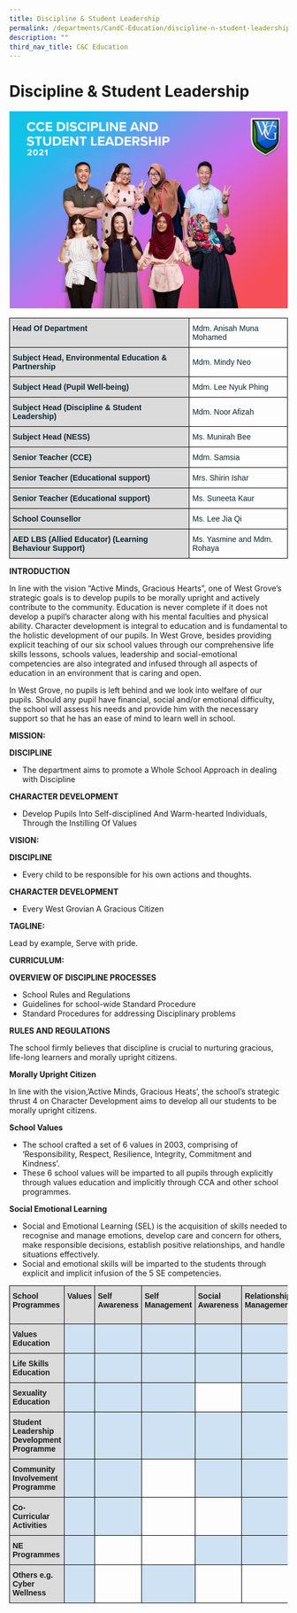 ```yaml
---
title: Discipline & Student Leadership
permalink: /departments/CandC-Education/discipline-n-student-leadership
description: ""
third_nav_title: C&C Education
---
```

# Discipline & Student Leadership

![](/images/CCE%20DISCIPLINE%20AND%20STUDENT%20LEADERSHIP.jpg)

<style type="text/css">
.tg  {border-collapse:collapse;border-spacing:0;}
.tg td{border-color:black;border-style:solid;border-width:1px;font-family:Arial, sans-serif;font-size:14px;
  overflow:hidden;padding:10px 5px;word-break:normal;}
.tg th{border-color:black;border-style:solid;border-width:1px;font-family:Arial, sans-serif;font-size:14px;
  font-weight:normal;overflow:hidden;padding:10px 5px;word-break:normal;}
.tg .tg-s5dh{color:#0C2733;text-align:left;vertical-align:middle}
.tg .tg-ytt9{background-color:#DBDBDB;color:#0C2733;font-weight:bold;text-align:left;vertical-align:top}
</style>
<table class="tg">
<thead>
  <tr>
    <th class="tg-ytt9">Head Of Department</th>
    <th class="tg-s5dh">Mdm. Anisah Muna Mohamed<br></th>
  </tr>
</thead>
<tbody>
  <tr>
    <td class="tg-ytt9">Subject Head, Environmental Education &amp; Partnership<br></td>
    <td class="tg-s5dh">Mdm. Mindy Neo<br></td>
  </tr>
  <tr>
    <td class="tg-ytt9">Subject Head (Pupil Well-being)<br></td>
    <td class="tg-s5dh">Mdm. Lee Nyuk Phing<br></td>
  </tr>
  <tr>
    <td class="tg-ytt9">Subject Head (Discipline &amp; Student Leadership)</td>
    <td class="tg-s5dh">Mdm. Noor Afizah</td>
  </tr>
  <tr>
    <td class="tg-ytt9">Subject Head (NESS)</td>
    <td class="tg-s5dh">Ms. Munirah Bee<br></td>
  </tr>
  <tr>
    <td class="tg-ytt9">Senior Teacher (CCE)</td>
    <td class="tg-s5dh">Mdm. Samsia<br></td>
  </tr>
  <tr>
    <td class="tg-ytt9">Senior Teacher (Educational support)<br></td>
    <td class="tg-s5dh">Mrs. Shirin Ishar<br></td>
  </tr>
  <tr>
    <td class="tg-ytt9">Senior Teacher (Educational support)<br></td>
    <td class="tg-s5dh">Ms. Suneeta Kaur<br></td>
  </tr>
  <tr>
    <td class="tg-ytt9">School Counsellor<br></td>
    <td class="tg-s5dh">Ms. Lee Jia Qi<br></td>
  </tr>
  <tr>
    <td class="tg-ytt9">AED LBS (Allied Educator) (Learning Behaviour Support)<br></td>
    <td class="tg-s5dh">Ms. Yasmine and Mdm. Rohaya</td>
  </tr>
</tbody>
</table>

**INTRODUCTION**

In line with the vision “Active Minds, Gracious Hearts”, one of West Grove’s strategic goals is to develop pupils to be morally upright and actively contribute to the community. Education is never complete if it does not develop a pupil’s character along with his mental faculties and physical ability. Character development is integral to education and is fundamental to the holistic development of our pupils. In West Grove, besides providing explicit teaching of our six school values through our comprehensive life skills lessons, schools values, leadership and social-emotional competencies are also integrated and infused through all aspects of education in an environment that is caring and open.

In West Grove, no pupils is left behind and we look into welfare of our pupils. Should any pupil have financial, social and/or emotional difficulty, the school will assess his needs and provide him with the necessary support so that he has an ease of mind to learn well in school.

**MISSION:**

**DISCIPLINE**

* The department aims to promote a Whole School Approach in dealing with Discipline

**CHARACTER DEVELOPMENT**

* Develop Pupils Into Self-disciplined And Warm-hearted Individuals, Through the Instilling Of Values


**VISION:**

**DISCIPLINE**

* Every child to be responsible for his own actions and thoughts.

**CHARACTER DEVELOPMENT**

* Every West Grovian A Gracious Citizen


**TAGLINE:**

Lead by example, Serve with pride.

**CURRICULUM:**

**OVERVIEW OF DISCIPLINE PROCESSES**

* School Rules and Regulations
* Guidelines for school-wide Standard Procedure
* Standard Procedures for addressing Disciplinary problems

**RULES AND REGULATIONS**

The school firmly believes that discipline is crucial to nurturing gracious, life-long learners and morally upright citizens.

**Morally Upright Citizen**

In line with the vision,’Active Minds, Gracious Heats’, the school’s strategic thrust 4 on Character Development aims to develop all our students to be morally upright citizens.

**School Values**

* The school crafted a set of 6 values in 2003, comprising of ‘Responsibility, Respect, Resilience, Integrity, Commitment and Kindness’.
* These 6 school values will be imparted to all pupils through explicitly through values education and implicitly through CCA and other school programmes.

**Social Emotional Learning**

* Social and Emotional Learning (SEL) is the acquisition of skills needed to recognise and manage emotions, develop care and concern for others, make responsible decisions, establish positive relationships, and handle situations effectively.
* Social and emotional skills will be imparted to the students through explicit and implicit infusion of the 5 SE competencies.

<style type="text/css">
.tg  {border-collapse:collapse;border-spacing:0;}
.tg td{border-color:black;border-style:solid;border-width:1px;font-family:Arial, sans-serif;font-size:14px;
  overflow:hidden;padding:10px 5px;word-break:normal;}
.tg th{border-color:black;border-style:solid;border-width:1px;font-family:Arial, sans-serif;font-size:14px;
  font-weight:normal;overflow:hidden;padding:10px 5px;word-break:normal;}
.tg .tg-5jfb{background-color:#CFE2F3;text-align:left;vertical-align:top}
.tg .tg-5y7r{background-color:#DBDBDB;font-weight:bold;text-align:left;vertical-align:top}
.tg .tg-0lax{text-align:left;vertical-align:top}
</style>
<table class="tg">
<thead>
  <tr>
    <th class="tg-5y7r">School Programmes</th>
    <th class="tg-5y7r">Values<br></th>
    <th class="tg-5y7r">Self Awareness<br></th>
    <th class="tg-5y7r">Self Management<br></th>
    <th class="tg-5y7r">Social Awareness<br></th>
    <th class="tg-5y7r">Relationship Management</th>
    <th class="tg-5y7r">Responsible Decision Making<br></th>
  </tr>
</thead>
<tbody>
  <tr>
    <td class="tg-5y7r">Values Education<br></td>
    <td class="tg-5jfb"></td>
    <td class="tg-5jfb"></td>
    <td class="tg-5jfb"></td>
    <td class="tg-5jfb"></td>
    <td class="tg-5jfb"></td>
    <td class="tg-5jfb"></td>
  </tr>
  <tr>
    <td class="tg-5y7r">Life Skills Education<br></td>
    <td class="tg-5jfb"></td>
    <td class="tg-5jfb"></td>
    <td class="tg-5jfb"></td>
    <td class="tg-5jfb"></td>
    <td class="tg-5jfb"></td>
    <td class="tg-5jfb"></td>
  </tr>
  <tr>
    <td class="tg-5y7r">Sexuality Education<br></td>
    <td class="tg-5jfb"></td>
    <td class="tg-5jfb"></td>
    <td class="tg-5jfb"></td>
    <td class="tg-0lax"></td>
    <td class="tg-5jfb"></td>
    <td class="tg-5jfb"></td>
  </tr>
  <tr>
    <td class="tg-5y7r">Student Leadership Development Programme<br></td>
    <td class="tg-5jfb"></td>
    <td class="tg-5jfb"></td>
    <td class="tg-5jfb"></td>
    <td class="tg-5jfb"></td>
    <td class="tg-5jfb"></td>
    <td class="tg-5jfb"></td>
  </tr>
  <tr>
    <td class="tg-5y7r">Community Involvement Programme<br></td>
    <td class="tg-5jfb"></td>
    <td class="tg-5jfb"></td>
    <td class="tg-0lax"></td>
    <td class="tg-5jfb"></td>
    <td class="tg-5jfb"></td>
    <td class="tg-5jfb"></td>
  </tr>
  <tr>
    <td class="tg-5y7r">Co-Curricular Activities<br></td>
    <td class="tg-5jfb"></td>
    <td class="tg-5jfb"></td>
    <td class="tg-0lax"></td>
    <td class="tg-0lax"></td>
    <td class="tg-5jfb"></td>
    <td class="tg-5jfb"></td>
  </tr>
  <tr>
    <td class="tg-5y7r">NE Programmes<br></td>
    <td class="tg-5jfb"></td>
    <td class="tg-0lax"></td>
    <td class="tg-0lax"></td>
    <td class="tg-5jfb"></td>
    <td class="tg-5jfb"></td>
    <td class="tg-5jfb"></td>
  </tr>
  <tr>
    <td class="tg-5y7r">Others e.g. Cyber Wellness<br></td>
    <td class="tg-5jfb"></td>
    <td class="tg-0lax"></td>
    <td class="tg-5jfb"></td>
    <td class="tg-0lax"></td>
    <td class="tg-0lax"></td>
    <td class="tg-5jfb"></td>
  </tr>
</tbody>
</table>
 